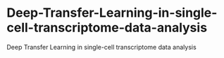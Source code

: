 # Deep-Transfer-Learning-in-single-cell-transcriptome-data-analysis
Deep Transfer Learning in single-cell transcriptome data analysis
